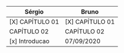 




Sérgio | Bruno
------------ | -------------
[X] CAPÍTULO 01 | [X] CAPÍTULO 01 
CAPÍTULO 02 | CAPÍTULO 02
[x] Introducao | 07/09/2020  | [ ] Introducao | -  |
